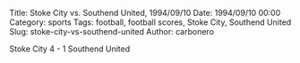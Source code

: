 Title: Stoke City vs. Southend United, 1994/09/10
Date: 1994/09/10 00:00
Category: sports
Tags: football, football scores, Stoke City, Southend United
Slug: stoke-city-vs-southend-united
Author: carbonero


Stoke City 4 - 1 Southend United
